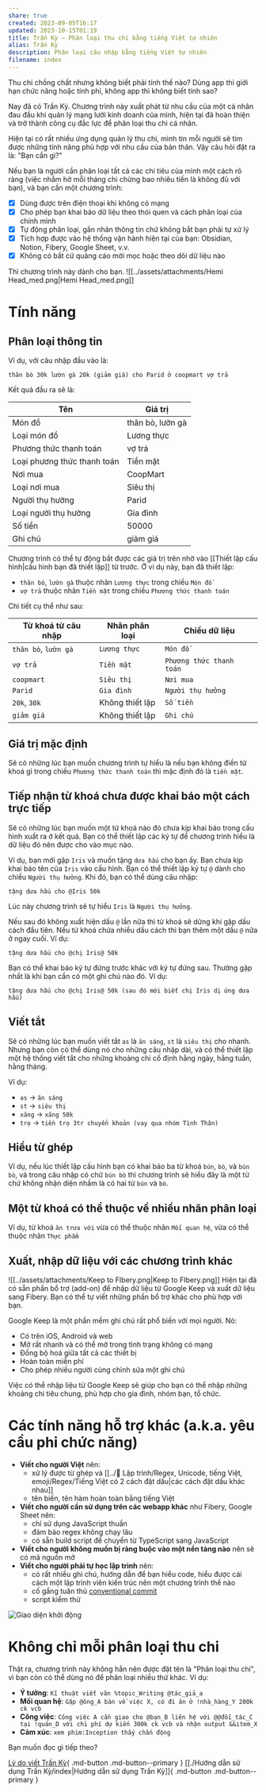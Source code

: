 ```yaml
---
share: true
created: 2023-09-05T16:17
updated: 2023-10-15T01:19
title: Trấn Kỳ — Phân loại thu chi bằng tiếng Việt tự nhiên
alias: Trấn Kỳ
description: Phân loại câu nhập bằng tiếng Việt tự nhiên
filename: index
---
```

Thu chi chồng chất nhưng không biết phải tính thế nào? Dùng app thì giới hạn chức năng hoặc tính phí, không app thì không biết tính sao?

Nay đã có Trấn Kỳ. Chương trình này xuất phát từ nhu cầu của một cá nhân đau đầu khi quản lý mạng lưới kinh doanh của mình, hiện tại đã hoàn thiện và trở thành công cụ đắc lực để phân loại thu chi cá nhân.

Hiện tại có rất nhiều ứng dụng quản lý thu chi, mình tin mỗi người sẽ tìm được những tính năng phù hợp với nhu cầu của bản thân. Vậy câu hỏi đặt ra là: "Bạn cần gì?" 

Nếu bạn là người cần phân loại tất cả các chi tiêu của mình một cách rõ ràng (việc nhắm hờ mỗi tháng chi chừng bao nhiêu tiền là không đủ với bạn), và bạn cần một chương trình:
- [x] Dùng được trên điện thoại khi không có mạng
- [x] Cho phép bạn khai báo dữ liệu theo thói quen và cách phân loại của chính mình
- [x] Tự động phân loại, gắn nhãn thông tin chứ không bắt bạn phải tự xử lý
- [x] Tích hợp được vào hệ thống vận hành hiện tại của bạn: Obsidian, Notion, Fibery, Google Sheet, v.v. 
- [x] Không có bất cứ quảng cáo mời mọc hoặc theo dõi dữ liệu nào

Thì chương trình này dành cho bạn.
![[../assets/attachments/Hemi Head_med.png|Hemi Head_med.png]]
# Tính năng
## Phân loại thông tin
Ví dụ, với câu nhập đầu vào là:
```
thăn bò 30k lườn gà 20k (giảm giá) cho Parid ở coopmart vợ trả 
```

Kết quả đầu ra sẽ là:

| Tên                         | Giá trị          |
| --------------------------- | ---------------- |
| Món đồ                      | thăn bò, lườn gà |
| Loại món đồ                 | Lương thực       |
| Phương thức thanh toán      | vợ trả           |
| Loại phương thức thanh toán | Tiền mặt         |
| Nơi mua                     | CoopMart         |
| Loại nơi mua                | Siêu thị         |
| Người thụ hưởng             | Parid            |
| Loại người thụ hưởng        | Gia đình         |
| Số tiền                     | 50000            |
| Ghi chú                     | giảm giá         |

Chương trình có thể tự động bắt được các giá trị trên nhờ vào [[Thiết lập cấu hình|cấu hình bạn đã thiết lập]] từ trước. Ở ví dụ này, bạn đã thiết lập:
- `thăn bò`, `lườn gà` thuộc nhãn `Lương thực` trong chiều `Món đồ`
- `vợ trả` thuộc nhãn `Tiền mặt` trong chiều `Phương thức thanh toán`

Chi tiết cụ thể như sau:

| Từ khoá từ câu nhập  | Nhãn phân loại  | Chiều dữ liệu            |
| -------------------- | --------------- | ------------------------ |
| `thăn bò`, `lườn gà` | `Lương thực`    | `Món đồ`                 |
| `vợ trả`             | `Tiền mặt`      | `Phương thức thanh toán` |
| `coopmart`           | `Siêu thị`      | `Nơi mua`                |
| `Parid`              | `Gia đình`      | `Người thụ hưởng`        |
| `20k`, `30k`         | Không thiết lập | `Số tiền`                |
| `giảm giá`           | Không thiết lập | `Ghi chú`                |

## Giá trị mặc định
Sẽ có những lúc bạn muốn chương trình tự hiểu là nếu bạn không điền từ khoá gì trong chiều `Phương thức thanh toán` thì mặc định đó là `tiền mặt`.

## Tiếp nhận từ khoá chưa được khai báo một cách trực tiếp
Sẽ có những lúc bạn muốn một từ khoá nào đó chưa kịp khai báo trong cấu hình xuất ra ở kết quả. Bạn có thể thiết lập các ký tự để chương trình hiểu là dữ liệu đó nên được cho vào mục nào.

Ví dụ, bạn mới gặp `Iris` và muốn tặng `dưa hấu` cho bạn ấy. Bạn chưa kịp khai báo tên của `Iris` vào cấu hình. Bạn có thể thiết lập ký tự `@` dành cho chiều `Người thụ hưởng`. Khi đó, bạn có thể dùng câu nhập:
```
tặng dưa hấu cho @Iris 50k
```

Lúc này chương trình sẽ tự hiểu `Iris` là `Người thụ hưởng`.

Nếu sau đó không xuất hiện dấu `@` lần nữa thì từ khoá sẽ dừng khi gặp dấu cách đầu tiên. Nếu từ khoá chứa nhiều dấu cách thì bạn thêm một dấu `@` nữa ở ngay cuối. Ví dụ:
```
tặng dưa hấu cho @chị Iris@ 50k
```

Bạn có thể khai báo ký tự đứng trước khác với ký tự đứng sau. Thường gặp nhất là khi bạn cần có một ghi chú nào đó. Ví dụ:
```
tặng dưa hấu cho @chị Iris@ 50k (sau đó mới biết chị Iris dị ứng dưa hấu)
```

## Viết tắt 
Sẽ có những lúc bạn muốn viết tắt `as` là `ăn sáng`, `st` là `siêu thị` cho nhanh. Nhưng bạn còn có thể dùng nó cho những câu nhập dài, và có thể thiết lập một hệ thống viết tắt cho những khoảng chi cố định hằng ngày, hằng tuần, hằng tháng.

Ví dụ:
- `as` → `ăn sáng`
- `st` → `siêu thị`
- `xăng` → `xăng 50k`
- `trọ` → `tiền trọ 3tr chuyển khoản (vay qua nhóm Tình Thân)`

## Hiểu từ ghép
Ví dụ, nếu lúc thiết lập cấu hình bạn có khai báo ba từ khoá `bún`, `bò`, và `bún bò`, và trong câu nhập có chữ `bún bò` thì chương trình sẽ hiểu đây là một từ chứ không nhận diện nhầm là có hai từ `bún` và `bò`.

## Một từ khoá có thể thuộc về nhiều nhãn phân loại
Ví dụ, từ khoá `ăn trưa với` vừa có thể thuộc nhãn `Mối quan hệ`, vừa có thể thuộc nhãn `Thực phẩm`

## Xuất, nhập dữ liệu với các chương trình khác
![[../assets/attachments/Keep to FIbery.png|Keep to FIbery.png]]
Hiện tại đã có sẵn phần bổ trợ (add-on) để nhập dữ liệu từ Google Keep và xuất dữ liệu sang Fibery. Bạn có thể tự viết những phần bổ trợ khác cho phù hợp với bạn.

Google Keep là một phần mềm ghi chú rất phổ biến với mọi người. Nó:
- Có trên iOS, Android và web
- Mở rất nhanh và có thể mở trong tình trạng không có mạng
- Đồng bộ hoá giữa tất cả các thiết bị
- Hoàn toàn miễn phí
- Cho phép nhiều người cùng chỉnh sửa một ghi chú

Việc có thể nhập liệu từ Google Keep sẽ giúp cho bạn có thể nhập những khoảng chi tiêu chung, phù hợp cho gia đình, nhóm bạn, tổ chức.

# Các tính năng hỗ trợ khác (a.k.a. yêu cầu phi chức năng) 
- **Viết cho người Việt** nên:
	- xử lý được từ ghép và [[../📜 Lập trình/Regex, Unicode, tiếng Việt, emoji/Regex/Tiếng Việt có 2 cách đặt dấu|các cách đặt dấu khác nhau]]
	- tên biến, tên hàm hoàn toàn bằng tiếng Việt
- **Viết cho người cần sử dụng trên các webapp khác** như Fibery, Google Sheet nên:
	- chỉ sử dụng JavaScript thuần 
	- đảm bảo regex không chạy lâu
	- có sẵn build script để chuyển từ TypeScript sang JavaScript
- **Viết cho người không muốn bị ràng buộc vào một nền tảng nào** nên sẽ có mã nguồn mở
- **Viết cho người phải tự học lập trình** nên:
	- có rất nhiều ghi chú, hướng dẫn để bạn hiểu code, hiểu được cái cách một lập trình viên kiến trúc nên một chương trình thế nào 
	- cố gắng tuân thủ [conventional commit](https://www.conventionalcommits.org/en/v1.0.0/)
	- script kiểm thử

![Giao diện khởi động](https://i.imgur.com/njIioJD.png)

# Không chỉ mỗi phân loại thu chi
Thật ra, chương trình này không hẳn nên được đặt tên là "Phân loại thu chi", vì bạn còn có thể dùng nó để phân loại nhiều thứ khác. Ví dụ:
- **Ý tưởng**: `Kĩ thuật viết văn %topic_Writing @tác_giả_a`
- **Mối quan hệ**: `Gặp @ông_A bàn về việc X, có đi ăn ở !nhà_hàng_Y 200k ck vcb`
- **Công việc**: `Công việc A cần giao cho @bạn_B liên hệ với @@đối_tác_C tại !quán_D với chi phí dự kiến 300k ck vcb và nhận output &&item_X`
- **Cảm xúc**: `xem phim:Inception thấy chấn động`

Bạn muốn đọc gì tiếp theo?

[Lý do viết Trấn Kỳ](https://obsidian.quảcầu.cc/%F0%9F%93%90%20D%E1%BB%B1%20%C3%A1n/3%20Th%C3%A0nh%20ph%E1%BA%A9m/Tr%E1%BA%A5n%20K%E1%BB%B3/L%C3%BD%20do%20vi%E1%BA%BFt%20Tr%E1%BA%A5n%20K%E1%BB%B3/?utm_source=CW+%C2%BB+X%E1%BB%AD+l%C3%BD+d%E1%BB%AF+li%E1%BB%87u+v%C3%A0+l%E1%BA%ADp+tr%C3%ACnh&utm_medium=Gi%E1%BB%9Bi+thi%E1%BB%87u+Tr%E1%BA%A5n+K%E1%BB%B3&utm_campaign=Giai+%C4%91o%E1%BA%A1n+1&utm_term=%C4%90%E1%BB%8Dc+b%C3%A0i+vi%E1%BA%BFt+tr%C3%AAn+web){ .md-button .md-button--primary } [[./Hướng dẫn sử dụng Trấn Kỳ/index|Hướng dẫn sử dụng Trấn Kỳ]]{ .md-button .md-button--primary }
